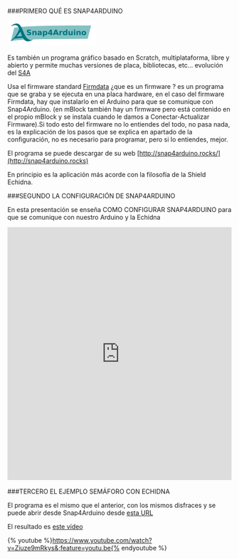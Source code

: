 ###PRIMERO QUÉ ES SNAP4ARDUINO

![](/images/image75.png)

Es también un programa gráfico basado en Scratch, multiplataforma, libre y abierto y permite muchas versiones de placa, bibliotecas, etc… evolución del [S4A](http://s4a.cat)

Usa el firmware standard [Firmdata](http://firmata.org) ¿que es un firmware ? es un programa que se graba y se ejecuta en una placa hardware, en el caso del firmware Firmdata, hay que instalarlo en el Arduino para que se comunique con Snap4Arduino. (en mBlock también hay un firmware pero está contenido en el propio mBlock y se instala cuando le damos a Conectar-Actualizar Firmware).Si todo esto del firmware no lo entiendes del todo, no pasa nada, es la explicación de los pasos que se explica en apartado de la configuración, no es necesario para programar, pero si lo entiendes, mejor.

El programa se puede descargar de su web [http://snap4arduino.rocks/](http://snap4arduino.rocks)

En principio es la aplicación más acorde con la filosofía de la Shield Echidna.

###SEGUNDO LA CONFIGURACIÓN DE SNAP4ARDUINO

En esta presentación se enseña COMO CONFIGURAR SNAP4ARDUINO para que se comunique con nuestro Arduino y la Echidna

<iframe src="https://docs.google.com/presentation/d/e/2PACX-1vQ7tr9aNDDuzFcEMFOepVVao5eCKWBBQh3U5emsy5oaN4a-Q8tNkYMWxKyma6xz-gBVL6nLLlmlWuPw/embed?start=false&;loop=false&;delayms=3000" frameborder="0" width="100%" height="569" allowfullscreen="true" mozallowfullscreen="true" webkitallowfullscreen="true"></iframe>

###TERCERO EL EJEMPLO SEMÁFORO CON ECHIDNA

El programa es el mismo que el anterior, con los mismos disfraces y se puede abrir desde Snap4Arduino desde [esta URL](https://www.google.com/url?q=http://snap4arduino.org/run%23present:Username%3Djavierquintana%26ProjectName%3DSEMAFORO&sa=D&ust=1513946282814000&usg=AFQjCNHJjV-UySzN7j5tkDlCr-JmawjV2A)

El resultado es [este vídeo](https://www.google.com/url?q=https://youtu.be/Ziuze9mRkys&sa=D&ust=1513946282815000&usg=AFQjCNGwY0yzjObUntnZkaQXBJ4k8rMQig)

{% youtube %}https://www.youtube.com/watch?v=Ziuze9mRkys&;feature=youtu.be{% endyoutube %}

